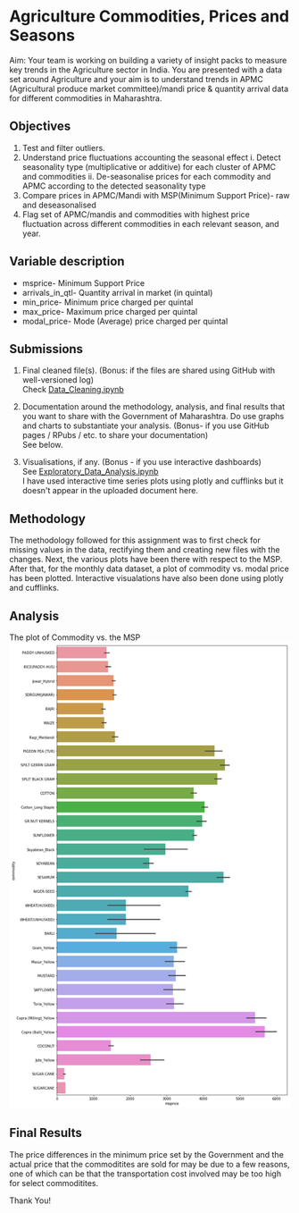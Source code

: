 # Agriculture Commodities, Prices and Seasons
Aim: Your team is working on building a variety of insight packs to measure key trends in the Agriculture sector in India. You are presented with a data set around Agriculture and your aim is to understand trends in APMC (Agricultural produce market committee)/mandi price & quantity arrival data for different commodities in Maharashtra.


## Objectives
1. Test and filter outliers.
2. Understand price fluctuations accounting the seasonal effect
  i. Detect seasonality type (multiplicative or additive) for each cluster of APMC and commodities
  ii. De-seasonalise prices for each commodity and APMC according to the detected seasonality type
3. Compare prices in APMC/Mandi with MSP(Minimum Support Price)- raw and deseasonalised
4. Flag set of APMC/mandis and commodities with highest price fluctuation across different commodities in each relevant season, and year.


## Variable description
* msprice- Minimum Support Price
* arrivals_in_qtl- Quantity arrival in market (in quintal)
* min_price- Minimum price charged per quintal
* max_price- Maximum price charged per quintal
* modal_price- Mode (Average) price charged per quintal


## Submissions
1. Final cleaned file(s). (Bonus: if the files are shared using GitHub with well-versioned log)  
Check [Data_Cleaning.ipynb](./Data_Cleaning.ipynb)

2. Documentation around the methodology, analysis, and final results that you want to share with the Government of Maharashtra. Do use graphs and charts to substantiate your analysis. (Bonus- if you use GitHub pages / RPubs / etc. to share your documentation)  
See below.

2. Visualisations, if any. (Bonus - if you use interactive dashboards)  
See [Exploratory_Data_Analysis.ipynb](./Exploratory_Data_Analysis.ipynb)  
I have used interactive time series plots using plotly and cufflinks but it doesn't appear in the uploaded document here.


## Methodology
The methodology followed for this assignment was to first check for missing values in the data, rectifying them and creating new files with the changes. Next, the various plots have been there with respect to the MSP. After that, for the monthly data dataset, a plot of commodity vs. modal price has been plotted. Interactive visualations have also been done using plotly and cufflinks.


## Analysis
The plot of Commodity vs. the MSP
![barplot](./barplot.png)


## Final Results
The price differences in the minimum price set by the Government and the actual price that the commoditites are sold for may be due to a few reasons, one of which can be that the transportation cost involved may be too high for select commoditites.


Thank You!

